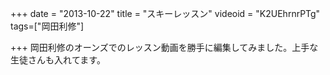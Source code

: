 +++
date = "2013-10-22"
title = "スキーレッスン"
videoid = "K2UEhrnrPTg"
tags=["岡田利修"]

+++
岡田利修のオーンズでのレッスン動画を勝手に編集してみました。上手な生徒さんも入れ­てます。
